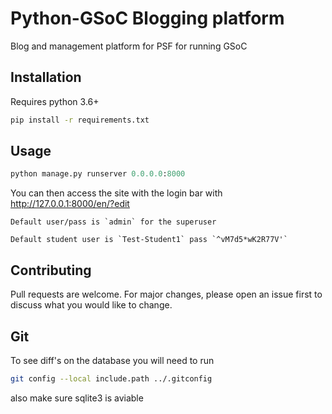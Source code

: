 # Python-GSoC Blogging platform

Blog and management platform for PSF for running GSoC

## Installation

Requires python 3.6+

```bash
pip install -r requirements.txt
```

## Usage

```python
python manage.py runserver 0.0.0.0:8000
```

You can then access the site with the login bar with http://127.0.0.1:8000/en/?edit
```
Default user/pass is `admin` for the superuser

Default student user is `Test-Student1` pass `^vM7d5*wK2R77V'`
```
## Contributing
Pull requests are welcome. For major changes, please open an issue first to discuss what you would like to change.

## Git

To see diff's on the database you will need to run
```bash
git config --local include.path ../.gitconfig
```
also make sure sqlite3 is aviable
